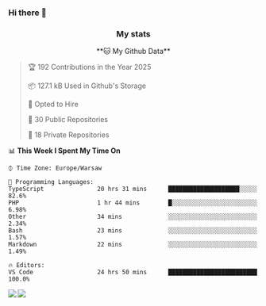 ### Hi there 👋

<!--
**DamianKocjan/DamianKocjan** is a ✨ _special_ ✨ repository because its `README.md` (this file) appears on your GitHub profile.

Here are some ideas to get you started:

- 🔭 I’m currently working on ...
- 🌱 I’m currently learning ...
- 👯 I’m looking to collaborate on ...
- 🤔 I’m looking for help with ...
- 💬 Ask me about ...
- 📫 How to reach me: ...
- 😄 Pronouns: ...
- ⚡ Fun fact: ...
-->

<h3 align="center">My stats</h3>

<p align="center">
    <!--START_SECTION:waka-->
**🐱 My Github Data** 

> 🏆 192 Contributions in the Year 2025
 > 
> 📦 127.1 kB Used in Github's Storage 
 > 
> 💼 Opted to Hire
 > 
> 📜 30 Public Repositories 
 > 
> 🔑 18 Private Repositories  
 > 
📊 **This Week I Spent My Time On** 

```text
⌚︎ Time Zone: Europe/Warsaw

💬 Programming Languages: 
TypeScript               20 hrs 31 mins      ████████████████████░░░░░   82.6% 
PHP                      1 hr 44 mins        █░░░░░░░░░░░░░░░░░░░░░░░░   6.98% 
Other                    34 mins             ░░░░░░░░░░░░░░░░░░░░░░░░░   2.34% 
Bash                     23 mins             ░░░░░░░░░░░░░░░░░░░░░░░░░   1.57% 
Markdown                 22 mins             ░░░░░░░░░░░░░░░░░░░░░░░░░   1.49%

🔥 Editors: 
VS Code                  24 hrs 50 mins      █████████████████████████   100.0%

```


<!--END_SECTION:waka-->
</p>

<img align="left" src="https://github-readme-stats.vercel.app/api?username=DamianKocjan&&layout=compact&count_private=true&show_icons=true&hide_border=true&include_all_commits=true&bg_color=0D1117&title_color=FFFFFF&text_color=FFFFFF&icon_color=FFFFFF">
<img align="left" src="https://github-readme-stats.vercel.app/api/top-langs/?username=DamianKocjan&layout=compact&hide_border=true&card_width=250&bg_color=0D1117&title_color=FFFFFF&text_color=FFFFFF&icon_color=FFFFFF">
